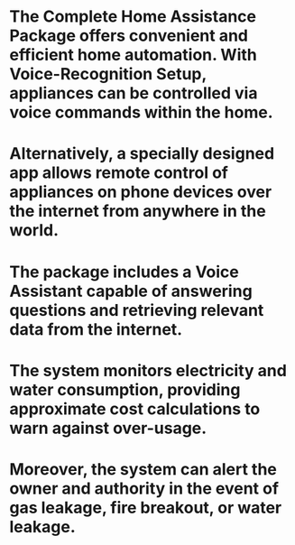 # The Complete Home Assistance Package offers convenient and efficient home automation. With Voice-Recognition Setup, appliances can be controlled via voice commands within the home.
# Alternatively, a specially designed app allows remote control of appliances on phone devices over the internet from anywhere in the world. 
# The package includes a Voice Assistant capable of answering questions and retrieving relevant data from the internet. 
# The system monitors electricity and water consumption, providing approximate cost calculations to warn against over-usage. 
# Moreover, the system can alert the owner and authority in the event of gas leakage, fire breakout, or water leakage.
